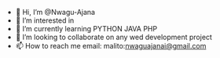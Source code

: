 - 👋 Hi, I’m @Nwagu-Ajana
- 👀 I’m interested in 
- 🌱 I’m currently learning PYTHON JAVA PHP
- 💞️ I’m looking to collaborate on any wed development project
- 📫 How to reach me email: malito:nwaguajanai@gmail.com

<!---
Nwagu-Ajana/Nwagu-Ajana is a ✨ special ✨ repository because its `README.md` (this file) appears on your GitHub profile.
You can click the Preview link to take a look at your changes.
--->
